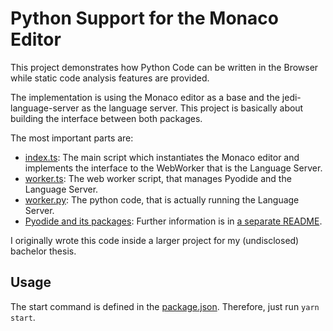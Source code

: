 # Python Support for the Monaco Editor

This project demonstrates how Python Code can be written in the
Browser while static code analysis features are provided.

The implementation is using the Monaco editor as a base and the jedi-language-server as the
language server. This project is basically about building the interface between both packages.

The most important parts are:

- [index.ts](src/index.ts): The main script which instantiates the Monaco editor
  and implements the interface to the WebWorker that is the Language Server.
- [worker.ts](src/worker.ts): The web worker script, that manages Pyodide and the Language Server.
- [worker.py](src/worker.py): The python code, that is actually running the Language Server.
- [Pyodide and its packages](src/lib/pyodide): Further information is in [a separate README](src/lib/pyodide/README.md).

I originally wrote this code inside a larger project for my (undisclosed) bachelor thesis.

## Usage

The start command is defined in the [package.json](package.json). Therefore, just run `yarn start`.

